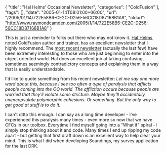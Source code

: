 {
	"title": "Hal Helms' Occasional Newsletter",
	"categories": [
		"ColdFusion"
	],
	"tags": [],
	"date": "2005-01-14T08:01:00+06:00",
	"url": "/2005/01/14/722E58B6-CE2C-D256-56CC18D87168B1A8",
	"oldurl": "http://www.raymondcamden.com/2005/1/14/722E58B6-CE2C-D256-56CC18D87168B1A8"
}

This is just a reminder to folks out there who may not know it. <a href="http://www.halhelms.com">Hal Helms</a>, noted ColdFusion author and trainer, has an excellent newsletter that I highly recommend. The <a href="http://www.halhelms.com/index.cfm?fuseaction=newsletters.show&issue=011405_context">most recent newsletter</a> (actually the last few) have been extremely interesting to those who are just beginning to enter into the object oriented world. Hal does an excellent job at taking confusing, sometimes seemingly contradictory concepts and explaining them in a way that is easily understandable. 

I'd like to quote something from his recent newsletter: <i>Let me say one more word about this, because I see too often a type of paralysis that afflicts people coming into the OO world. The affliction occurs because people are worried that they'll violate some stricture. Maybe they'll accidentally unencapsulate polymorphic cohesions. Or something. But the only way to get good at stuff is to do it.</i>

I can't ditto this enough. I can say as a long time developer - I've experienced this paralysis many times - even more so now that we have CFCs in our toolbox. Everytime I find myself going into a "What if" spiral - I simply stop thinking about it and code. Many times I end up ripping my code apart - but getting that first draft down is an excellent way to help clear your mind. This is what I did when developing Soundings, my survey application for the last DRK.